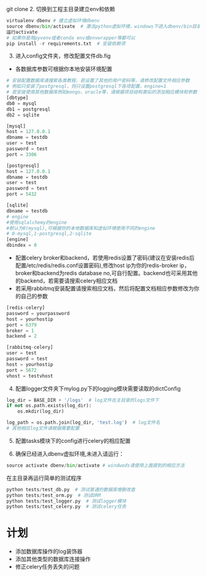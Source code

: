 git clone
2. 切换到工程主目录建立env和依赖
```python
virtualenv dbenv # 建立虚拟环境dbenv
source dbenv/bin/activate  # 激活python虚拟环境，windows下进入dbenv/bin目录
运行activate
# 如果你是用pyvenv或者conda env或envwrapper等都可以
pip install -r requirements.txt  # 安装依赖项
```
3. 进入config文件夹，修改配置文件db.fig
- 各数据库参数可根据你本地安装环境配置
```python
# 安装配置数据库请搜索各类教程，若设置了其他的用户密码等，请修改配置文件相应参数
# 例如只安装了postgresql，则只设置postgresql下各项配置，engine=1
# 若安装使用其他数据库例如mongo、oracle等，请根据项目结构类似的添加相应模块和参数
[dbtype]
db0 = mysql
db1 = postgresql
db2 = sqlite

[mysql]
host = 127.0.0.1
dbname = testdb
user = test
password = test
port = 3306

[postgresql]
host = 127.0.0.1
dbname = testdb
user = test
password = test
port = 5432

[sqlite]
dbname = testdb
# engine
#使用sqlalchemy的engine
#默认为0(mysql),可根据你的本地数据库和虚拟环境使用不同的engine
# 0-mysql,1-postgresql,2-sqlite
[engine]
dbindex = 0
```
- 配置celery broker和backend，若使用redis设置了密码(建议在安装redis后配置/etc/redis/redis.conf设置密码),修改host ip为你的redis-broker ip， broker和backend为redis database no,可自行配置。backend也可采用其他的backend，若需要请搜索celery相应文档
- 若采用rabbitmq安装配置请搜索相应文档，然后将配置文档相应参数修改为你的自己的参数
```python
[redis-celery]
password = yourpassword
host = yourhostip
port = 6379
broker = 1
backend = 2

[rabbitmq-celery]
user = test
password = test
host = yourhostip
port = 5672
vhost = testvhost
```


4. 配置logger文件夹下mylog.py下的logging模块需要读取的dictConfig
```python
log_dir = BASE_DIR + '/logs'  # log文件在主目录的logs文件下
if not os.path.exists(log_dir):
    os.mkdir(log_dir)

log_path = os.path.join(log_dir, 'test.log')  # log文件名
# 其他相应log文件请根据需要配置
```

5. 配置tasks模块下的config进行celery的相应配置

6. 确保已经进入dbenv虚拟环境,未进入请运行：
```python
source activate dbenv/bin/activate # windwods请使用上面提到的相应方法
```
在主目录再运行简单的测试程序
```python
python tests/test_db.py  # 测试普通的数据库增删改查
python tests/test_orm.py  # 测试ORM
python tests/test_logger.py  # 测试logger模块
python tests/test_celery.py  # 测试celery任务
```

# 计划
- 添加数据库操作的log装饰器
- 添加其他类型的数据库连接操作
- 修正celery任务丢失的问题